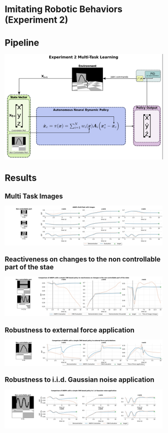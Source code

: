 # Imitating Robotic Behaviors (Experiment 2)

# Pipeline

![](../media/pipeline-2.png)
# Results

## Multi Task Images

![](plots/andps_multi_task_images.png)


## Reactiveness on changes to the non controllable part of the stae

![](plots/andps_reactiveness.png)


## Robustness to external force application

![](plots/andps_robustness.png)


## Robustness to i.i.d. Gaussian noise application

![](plots/andps_robustness_noise.png)

